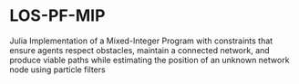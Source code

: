 # LOS-PF-MIP
Julia Implementation of a Mixed-Integer Program with constraints that ensure agents respect obstacles, maintain a connected network,  and produce viable paths while estimating the position of an unknown network node using particle filters
